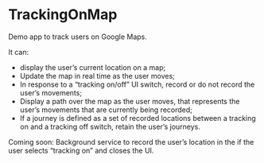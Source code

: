 # TrackingOnMap
Demo app to track users on Google Maps.

It can:
- display the user’s current location on a map;
- Update the map in real time as the user moves;
- In response to a “tracking on/off” UI switch, record or do not record the user’s movements;
- Display a path over the map as the user moves, that represents the user’s movements that are currently being recorded;
- If a journey is defined as a set of recorded locations between a tracking on and a tracking off switch, retain the user’s journeys.

Coming soon:
Background service to record the user’s location in the if the user selects “tracking on” and closes the UI.
